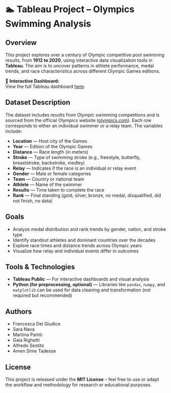 # 🏊 Tableau Project – Olympics Swimming Analysis

## Overview

This project explores over a century of Olympic competitive pool swimming results, from **1912 to 2020**, using interactive data visualization tools in **Tableau**. The aim is to uncover patterns in athlete performance, medal trends, and race characteristics across different Olympic Games editions.

🔗 **Interactive Dashboard:**  
View the full Tableau dashboard [here](https://public.tableau.com/app/profile/sara.nava2620/viz/TableauProject-OlympicsSwimmingAnalysis-WeareinVIZtogether_17064477021880/OlympicsSwimmingAnalysis).


## Dataset Description

The dataset includes results from Olympic swimming competitions and is sourced from the official Olympics website ([olympics.com](https://olympics.com)). Each row corresponds to either an individual swimmer or a relay team. The variables include:

- **Location** — Host city of the Games  
- **Year** — Edition of the Olympic Games  
- **Distance** — Race length (in meters)  
- **Stroke** — Type of swimming stroke (e.g., freestyle, butterfly, breaststroke, backstroke, medley)  
- **Relay** — Indicates if the race is an individual or relay event  
- **Gender** — Male or female categories  
- **Team** — Country or national team  
- **Athlete** — Name of the swimmer  
- **Results** — Time taken to complete the race  
- **Rank** — Final standing (gold, silver, bronze, no medal, disqualified, did not finish, no data)


## Goals

- Analyze medal distribution and rank trends by gender, nation, and stroke type  
- Identify standout athletes and dominant countries over the decades  
- Explore race times and distance trends across Olympic years  
- Visualize how relay and individual events differ in outcomes


## Tools & Technologies

- **Tableau Public** — For interactive dashboards and visual analysis  
- **Python (for preprocessing, optional)** — Libraries like `pandas`, `numpy`, and `matplotlib` can be used for data cleaning and transformation (not required but recommended)



## Authors

- Francesca Del Giudice  
- Sara Nava  
- Martina Pantò  
- Gaia Righetti  
- Alfredo Sestito  
- Amen Sime Tadesse



##  License

This project is released under the **MIT License** – feel free to use or adapt the workflow and methodology for research or educational purposes.



